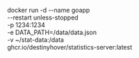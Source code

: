 docker run -d --name goapp \
  --restart unless-stopped \
  -p 1234:1234 \
  -e DATA_PATH=/data/data.json \
  -v ~/stat-data:/data \
  ghcr.io/destinyhover/statistics-server:latest
